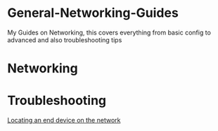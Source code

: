 # General-Networking-Guides
My Guides on Networking, this covers everything from basic config to advanced and also troubleshooting tips

# Networking

# Troubleshooting
[Locating an end device on the network](https://github.com/kor3n/General-Networking-Guides/blob/main/troubleshooting/Locating-an-end-device-on-the-network.md)
